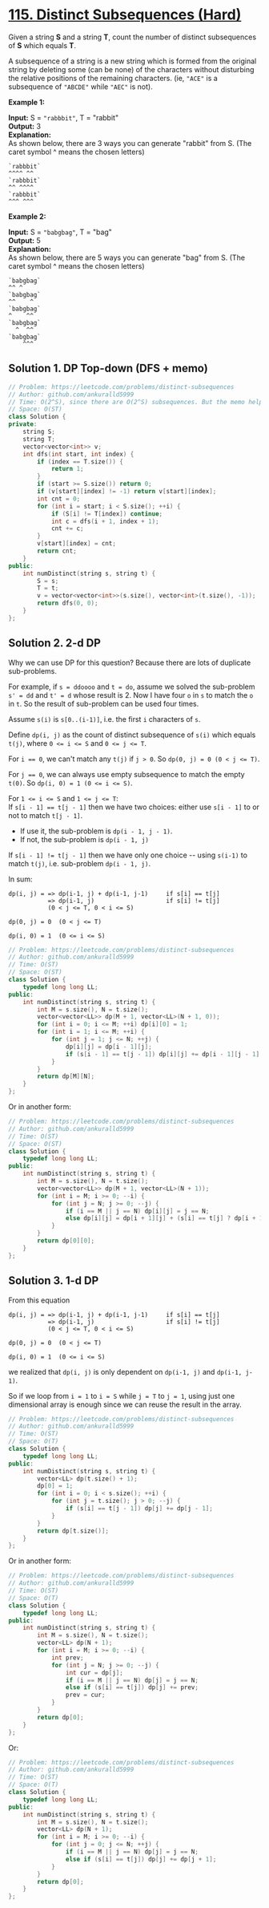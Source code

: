 # [115. Distinct Subsequences (Hard)](https://leetcode.com/problems/distinct-subsequences/)

Given a string **S** and a string **T**, count the number of distinct subsequences of **S** which equals **T**.

A subsequence of a string is a new string which is formed from the original string by deleting some (can be none) of the characters without disturbing the relative positions of the remaining characters. (ie, `"ACE"` is a subsequence of `"ABCDE"` while `"AEC"` is not).

**Example 1:**

**Input:** S = `"rabbbit"`, T = "rabbit"  
**Output:** 3  
**Explanation:**   
As shown below, there are 3 ways you can generate "rabbit" from S.
(The caret symbol ^ means the chosen letters)

```
`rabbbit`
^^^^ ^^
`rabbbit`
^^ ^^^^
`rabbbit`
^^^ ^^^
```

**Example 2:**

**Input:** S = `"babgbag"`, T = "bag"  
**Output:** 5  
**Explanation:**   
As shown below, there are 5 ways you can generate "bag" from S.
(The caret symbol ^ means the chosen letters)

```
`babgbag`
^^ ^
`babgbag`
^^    ^
`babgbag`
^    ^^
`babgbag`
  ^  ^^
`babgbag`
    ^^^
```

## Solution 1. DP Top-down (DFS + memo)

```cpp
// Problem: https://leetcode.com/problems/distinct-subsequences
// Author: github.com/ankuralld5999
// Time: O(2^S), since there are O(2^S) subsequences. But the memo helped reduce lots of duplicate computation.
// Space: O(ST)
class Solution {
private:
    string S;
    string T;
    vector<vector<int>> v;
    int dfs(int start, int index) {
        if (index == T.size()) {
            return 1;
        }
        if (start >= S.size()) return 0;
        if (v[start][index] != -1) return v[start][index];
        int cnt = 0;
        for (int i = start; i < S.size(); ++i) {
            if (S[i] != T[index]) continue;
            int c = dfs(i + 1, index + 1);
            cnt += c;
        }
        v[start][index] = cnt;
        return cnt;
    }
public:
    int numDistinct(string s, string t) {
        S = s;
        T = t;
        v = vector<vector<int>>(s.size(), vector<int>(t.size(), -1));
        return dfs(0, 0);
    }
};
```

## Solution 2. 2-d DP

Why we can use DP for this question? Because there are lots of duplicate sub-problems.

For example, if `s = ddoooo` and `t = do`, assume we solved the sub-problem `s' = dd` and `t' = d` whose result is 2. Now I have four `o` in `s` to match the `o` in `t`. So the result of sub-problem can be used four times.

Assume `s(i)` is `s[0..(i-1)]`, i.e. the first `i` characters of `s`.

Define `dp(i, j)` as the count of distinct subsequence of `s(i)`  which equals `t(j)`, where `0 <= i <= S` and `0 <= j <= T`.

For `i == 0`, we can't match any `t(j)` if `j > 0`. So `dp(0, j) = 0 (0 < j <= T)`.

For `j == 0`, we can always use empty subsequence to match the empty `t(0)`. So `dp(i, 0) = 1 (0 <= i <= S)`.

For `1 <= i <= S` and `1 <= j <= T`:  
If `s[i - 1] == t[j - 1]` then we have two choices: either use `s[i - 1]` to or not to match `t[j - 1]`.
* If use it, the sub-problem is `dp(i - 1, j - 1)`.
* If not, the sub-problem is `dp(i - 1, j)`

If `s[i - 1] != t[j - 1]` then we have only one choice -- using `s(i-1)` to match `t(j)`, i.e. sub-problem `dp(i - 1, j)`.

In sum:

```
dp(i, j) = => dp(i-1, j) + dp(i-1, j-1)     if s[i] == t[j]
           => dp(i-1, j)                    if s[i] != t[j]
           (0 < j <= T, 0 < i <= S)

dp(0, j) = 0  (0 < j <= T)

dp(i, 0) = 1  (0 <= i <= S)
```

```cpp
// Problem: https://leetcode.com/problems/distinct-subsequences
// Author: github.com/ankuralld5999
// Time: O(ST)
// Space: O(ST)
class Solution {
    typedef long long LL;
public:
    int numDistinct(string s, string t) {
        int M = s.size(), N = t.size();
        vector<vector<LL>> dp(M + 1, vector<LL>(N + 1, 0));
        for (int i = 0; i <= M; ++i) dp[i][0] = 1;
        for (int i = 1; i <= M; ++i) {
            for (int j = 1; j <= N; ++j) {
                dp[i][j] = dp[i - 1][j];
                if (s[i - 1] == t[j - 1]) dp[i][j] += dp[i - 1][j - 1];
            }
        }
        return dp[M][N];
    }
};
```

Or in another form:

```cpp
// Problem: https://leetcode.com/problems/distinct-subsequences
// Author: github.com/ankuralld5999
// Time: O(ST)
// Space: O(ST)
class Solution {
    typedef long long LL;
public:
    int numDistinct(string s, string t) {
        int M = s.size(), N = t.size();
        vector<vector<LL>> dp(M + 1, vector<LL>(N + 1));
        for (int i = M; i >= 0; --i) {
            for (int j = N; j >= 0; --j) {
                if (i == M || j == N) dp[i][j] = j == N;
                else dp[i][j] = dp[i + 1][j] + (s[i] == t[j] ? dp[i + 1][j + 1] : 0);
            }
        }
        return dp[0][0];
    }
};
```

## Solution 3. 1-d DP

From this equation
```
dp(i, j) = => dp(i-1, j) + dp(i-1, j-1)     if s[i] == t[j]
           => dp(i-1, j)                    if s[i] != t[j]
           (0 < j <= T, 0 < i <= S)

dp(0, j) = 0  (0 < j <= T)

dp(i, 0) = 1  (0 <= i <= S)
```

we realized that `dp(i, j)` is only dependent on `dp(i-1, j)` and `dp(i-1, j-1)`.

So if we loop from `i = 1` to `i = S` while `j = T` to `j = 1`, using just one dimensional array is enough since we can reuse the result in the array.

```cpp
// Problem: https://leetcode.com/problems/distinct-subsequences
// Author: github.com/ankuralld5999
// Time: O(ST)
// Space: O(T)
class Solution {
    typedef long long LL;
public:
    int numDistinct(string s, string t) {
        vector<LL> dp(t.size() + 1);
        dp[0] = 1;
        for (int i = 0; i < s.size(); ++i) {
            for (int j = t.size(); j > 0; --j) {
                if (s[i] == t[j - 1]) dp[j] += dp[j - 1];
            }
        }
        return dp[t.size()];
    }
};
```

Or in another form:

```cpp
// Problem: https://leetcode.com/problems/distinct-subsequences
// Author: github.com/ankuralld5999
// Time: O(ST)
// Space: O(T)
class Solution {
    typedef long long LL;
public:
    int numDistinct(string s, string t) {
        int M = s.size(), N = t.size();
        vector<LL> dp(N + 1);
        for (int i = M; i >= 0; --i) {
            int prev;
            for (int j = N; j >= 0; --j) {
                int cur = dp[j];
                if (i == M || j == N) dp[j] = j == N;
                else if (s[i] == t[j]) dp[j] += prev;
                prev = cur;
            }
        }
        return dp[0];
    }
};
```

Or:

```cpp
// Problem: https://leetcode.com/problems/distinct-subsequences
// Author: github.com/ankuralld5999
// Time: O(ST)
// Space: O(T)
class Solution {
    typedef long long LL;
public:
    int numDistinct(string s, string t) {
        int M = s.size(), N = t.size();
        vector<LL> dp(N + 1);
        for (int i = M; i >= 0; --i) {
            for (int j = 0; j <= N; ++j) {
                if (i == M || j == N) dp[j] = j == N;
                else if (s[i] == t[j]) dp[j] += dp[j + 1];
            }
        }
        return dp[0];
    }
};
```
